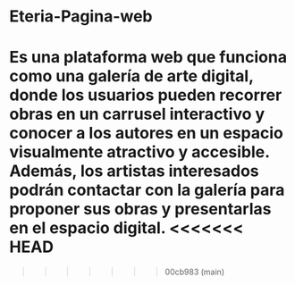 # Eteria-Pagina-web
Es una plataforma web que funciona como una galería de arte digital, donde los usuarios pueden recorrer obras en un carrusel interactivo y conocer a los autores en un espacio visualmente atractivo y accesible. Además, los artistas interesados podrán contactar con la galería para proponer sus obras y presentarlas en el espacio digital.
<<<<<<< HEAD
=======


>>>>>>> 00cb983 (main)
